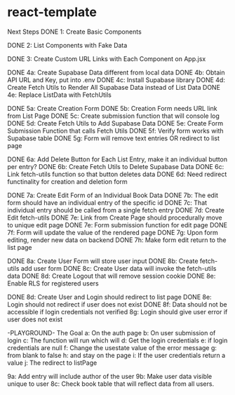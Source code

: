 # react-template
Next Steps
DONE 1: Create Basic Components

DONE 2: List Components with Fake Data

DONE 3: Create Custom URL Links with Each Component on App.jsx

DONE 4a: Create Supabase Data different from local data
DONE 4b: Obtain API URL and Key, put into .env
DONE 4c: Install Supabase library
DONE 4d: Create Fetch Utils to Render All Supabase Data instead of List Data
DONE 4e: Replace ListData with FetchUtils

DONE 5a: Create Creation Form
DONE 5b: Creation Form needs URL link from List Page
DONE 5c: Create submission function that will console log
DONE 5d: Create Fetch Utils to Add Supabase Data
DONE 5e: Create Form Submission Function that calls Fetch Utils
DONE 5f: Verify form works with Supabase table
DONE 5g: Form will remove text entries OR redirect to list page

DONE 6a: Add Delete Button for Each List Entry, make it an individual button per entry?
DONE 6b: Create Fetch Utils to Delete Supabase Data
DONE 6c: Link fetch-utils function so that button deletes data
DONE 6d: Need redirect functinality for creation and deletion form

DONE 7a: Create Edit Form of an Individual Book Data
DONE 7b: The edit form should have an individual entry of the specific id
DONE 7c: That individual entry should be called from a single fetch entry
DONE 7d: Create Edit fetch-utils
DONE 7e: Link from Create Page should procedurally move to unique edit page
DONE 7e: Form submission function for edit page
DONE 7f: Form will update the value of the rendered page
DONE 7g: Upon form editing, render new data on backend
DONE 7h: Make form edit return to the list page

DONE 8a: Create User Form will store user input
DONE 8b: Create fetch-utils add user form
DONE 8c: Create User data will invoke the fetch-utils data
DONE 8d: Create Logout that will remove session cookie
DONE 8e: Enable RLS for registered users

DONE 8d: Create User and Login should redirect to list page
DONE 8e: Login should not redirect if user does not exist
DONE 8f: Data should not be accessible if login credentials not verified
8g: Login should give user error if user does not exist

-PLAYGROUND-
The Goal
a: On the auth page
b: On user submission of login 
c: The function will run which will
d: Get the login credentials
e: if login credentials are null
f: Change the usestate value of the error message 
g: from blank to false
h: and stay on the page
i: If the user credentials return a value
j: The redirect to listPage


9a: Add entry will include author of the user
9b: Make user data visible unique to user
8c: Check book table that will reflect data from all users.